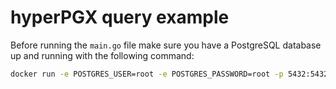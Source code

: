 # hyperPGX query example

Before running the `main.go` file make sure you have a PostgreSQL database up and running with the following command:

```bash
docker run -e POSTGRES_USER=root -e POSTGRES_PASSWORD=root -p 5432:5432 postgres
```
